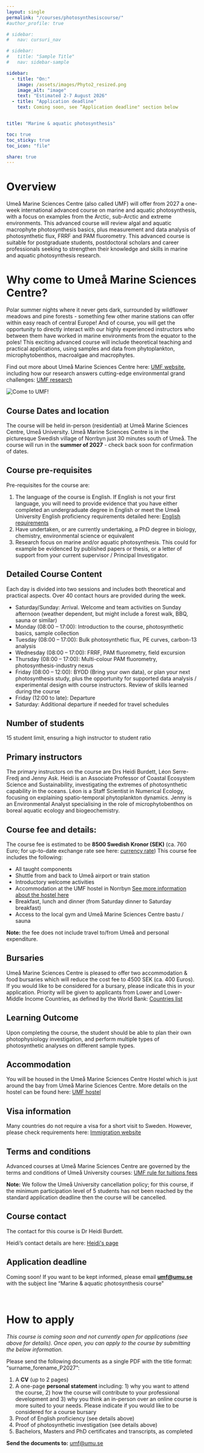 ```yaml
---
layout: single
permalink: "/courses/photosynthesiscourse/"
#author_profile: true

# sidebar:
#   nav: cursuri_nav

# sidebar:
#   title: "Sample Title"
#   nav: sidebar-sample

sidebar:
  - title: "On:"
    image: /assets/images/Phyto2_resized.png
    image_alt: "image"
    text: "Estimated 2-7 August 2026"
  - title: "Application deadline"
    text: Coming soon, see “Application deadline" section below


title: "Marine & aquatic photosynthesis"

toc: true
toc_sticky: true
toc_icon: "file"

share: true
---
```


# Overview

Umeå Marine Sciences Centre (also called UMF) will offer from 2027 a one-week international advanced course on marine and aquatic photosynthesis, with a focus on examples from the Arctic, sub-Arctic and extreme environments. This advanced course will review algal and aquatic macrophyte photosynthesis basics, plus measurement and data analysis of photosynthetic flux, FRRF and PAM fluorometry. This advanced course is suitable for postgraduate students, postdoctoral scholars and career professionals seeking to strengthen their knowledge and skills in marine and aquatic photosynthesis research.

# Why come to Umeå Marine Sciences Centre?

Polar summer nights where it never gets dark, surrounded by wildflower meadows and pine forests - something few other marine stations can offer within easy reach of central Europe! And of course, you will get the opportunity to directly interact with our highly experienced instructors who between them have worked in marine environments from the equator to the poles! This exciting advanced course will include theoretical teaching and practical applications, using samples and data from phytoplankton, microphytobenthos, macroalgae and macrophytes. 

Find out more about Umeå Marine Sciences Centre here: [UMF website](https://www.umu.se/en/umea-marine-sciences-centre/),  including how our research answers cutting-edge environmental grand challenges: [UMF research](https://www.umu.se/en/umea-marine-sciences-centre/about-umf/) 


![Come to UMF!](/assets/images/Phare.png)

## Course Dates and location  
The course will be held in-person (residential) at Umeå Marine Sciences Centre, Umeå University. Umeå Marine Sciences Centre is in the picturesque Swedish village of Norrbyn just 30 minutes south of Umeå. The course will run in the **summer of 2027** - check back soon for confirmation of dates.

## Course pre-requisites 
Pre-requisites for the course are:
1.	The language of the course is English. If English is not your first language, you will need to provide evidence that you have either completed an undergraduate degree in English or meet the Umeå University English proficiency requirements detailed here: [English requirements](https://www.umu.se/en/education/how-to-apply/entry-requirements/)
2.	Have undertaken, or are currently undertaking, a PhD degree in biology, chemistry, environmental science or equivalent
3.	Research focus on marine and/or aquatic photosynthesis. This could for example be evidenced by published papers or thesis, or a letter of support from your current supervisor / Principal Investigator.

## Detailed Course Content
Each day is divided into two sessions and includes both theoretical and practical aspects. Over 40 contact hours are provided during the week. 
-	Saturday/Sunday: Arrival. Welcome and team activities on Sunday afternoon (weather dependent, but might include a forest walk, BBQ, sauna or similar)
-	Monday (08:00 – 17:00): Introduction to the course, photosynthetic basics, sample collection
-	Tuesday (08:00 – 17:00): Bulk photosynthetic flux, PE curves, carbon-13 analysis
-	Wednesday (08:00 – 17:00): FRRF, PAM fluorometry, field excursion
-	Thursday (08:00 – 17:00): Multi-colour PAM fluorometry, photosynthesis-industry nexus
-	Friday (08:00 – 12:00): BYOD (Bring your own data), or plan your next photosynthesis study, plus the opportunity for supported data analysis / experimental design with course instructors. Review of skills learned during the course
-	Friday (12:00 to late): Departure
-	Saturday: Additional departure if needed for travel schedules

## Number of students 
15 student limit, ensuring a high instructor to student ratio 

## Primary instructors
The primary instructors on the course are Drs Heidi Burdett, Léon Serre-Fredj and Jenny Ask. Heidi is an Associate Professor of Coastal Ecosystem Science and Sustainability, investigating the extremes of photosynthetic capability in the oceans. Léon is a Staff Scientist in Numerical Ecology, focusing on explaining spatio-temporal phytoplankton dynamics. Jenny is an Environmental Analyst specialising in the role of microphytobenthos on boreal aquatic ecology and biogeochemistry.

## Course fee and details:
The course fee is estimated to be **8500 Swedish Kronor (SEK)** (ca. 760 Euro; for up-to-date exchange rate see here: [currency rate](https://www.xe.com/currencyconverter/convert/?Amount=8500&From=SEK&To=EUR)) 
This course fee includes the following:
- All taught components
- Shuttle from and back to Umeå airport or train station 
- Introductory welcome activities
- Accommodation at the UMF hostel in Norrbyn [See more information about the hostel here](https://www.umu.se/en/umea-marine-sciences-centre/about-umf/eat-and-sleep/)
- Breakfast, lunch and dinner (from Saturday dinner to Saturday breakfast)
- Access to the local gym and Umeå Marine Sciences Centre bastu / sauna

**Note:** the fee does not include travel to/from Umeå and personal expenditure.

## Bursaries
Umeå Marine Sciences Centre is pleased to offer two accommodation & food bursaries which will reduce the cost fee to 4500 SEK (ca. 400 Euros). If you would like to be considered for a bursary, please indicate this in your application. Priority will be given to applicants from Lower and Lower-Middle Income Countries, as defined by the World Bank: [Countries list](https://datatopics.worldbank.org/world-development-indicators/the-world-by-income-and-region.html) 

## Learning Outcome
Upon completing the course, the student should be able to plan their own photophysiology investigation, and perform multiple types of photosynthetic analyses on different sample types.

## Accommodation
You will be housed in the Umeå Marine Sciences Centre Hostel which is just around the bay from Umeå Marine Sciences Centre. More details on the hostel can be found here: [UMF hostel](https://www.umu.se/en/umea-marine-sciences-centre/about-umf/eat-and-sleep/) 

## Visa information
Many countries do not require a visa for a short visit to Sweden. However, please check requirements here: [Immigration website](https://www.migrationsverket.se/en/you-want-to-apply/visiting-sweden.html) 

## Terms and conditions
Advanced courses at Umeå Marine Sciences Centre are governed by the terms and conditions of Umeå University courses: [UMF rule for tuitions fees](https://www.umu.se/globalassets/fristaende-webbar/regelverk/engelska/first--and-second-cycle-education/fs-1.1-495-25-rules-for-tuition-fees.pdf)

**Note:** We follow the Umeå University cancellation policy; for this course, if the minimum participation level of 5 students has not been reached by the standard application deadline then the course will be cancelled.

## Course contact
The contact for this course is Dr Heidi Burdett.

Heidi’s contact details are here:  [Heidi's page](https://www.umu.se/en/staff/heidi-burdett/)

## Application deadline
Coming soon! If you want to be kept informed, please email **umf@umu.se** with the subject line “Marine & aquatic photosynthesis course"

<br>

# How to apply

*This course is coming soon and not currently open for applications (see above for details). Once open, you can apply to the course by submitting the below information.* 

Please send the following documents as a single PDF with the title format: “surname_forename_P2027”:
1.	A **CV** (up to 2 pages)
2.	A one-page **personal statement** including: 1) why you want to attend the course, 2) how the course will contribute to your professional development and 3) why you think an in-person over an online course is more suited to your needs. Please indicate if you would like to be considered for a course bursary
3.	Proof of English proficiency (see details above)
4.	Proof of photosynthetic investigation (see details above)
5.	Bachelors, Masters and PhD certificates and transcripts, as completed 

**Send the documents to:** umf@umu.se 
